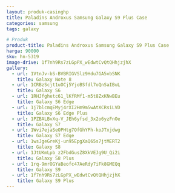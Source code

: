 ```yaml
---
layout: produk-casinghp
title: Paladins Androxus Samsung Galaxy S9 Plus Case
categories: samsung
tags: galaxy

# Produk
product-title: Paladins Androxus Samsung Galaxy S9 Plus Case
harga: 90000
sku: hn-5319
image-drive: 1f7nh9Rs7zLGpPX_wEdwtCvQtQHhjzjhX
gallery:
  - url: 1VtnJv-bS-BVBRIGVSlz9Hdu7GA5vbSNK
    title: Galaxy Note 8
  - url: 1CRBzScjt1uOCj5YjoBSfdl7oQnSaIBuL
    title: Galaxy S6
  - url: 1RHJfghetc61_lKfRMf1-m5t8ZxKNwBEu
    title: Galaxy S6 Edge
  - url: 1j7blcmqEMyj4rXI2Hm9m5wAtXCRsiLVD
    title: Galaxy S6 Edge Plus
  - url: 1PZBALBvXq-V_JEh6yfsd_3x2o6yzFnOe
    title: Galaxy S7
  - url: 1Wvi7ejaSeOPHtg7OfGhYPh-koJTxjdwg
    title: Galaxy S7 Edge
  - url: 1wsJgeGreKj-un95EpgXaQ65s7jtMERT2
    title: Galaxy S8
  - url: 1JtUKmLpb_z2FbdGusZ8XkVEJg9U_Qi2i
    title: Galaxy S8 Plus
  - url: 1rq-9mrOGYaBeofc47AeRdy7iFk8GMEQq
    title: Galaxy S9
  - url: 1f7nh9Rs7zLGpPX_wEdwtCvQtQHhjzjhX
    title: Galaxy S9 Plus
---
```

